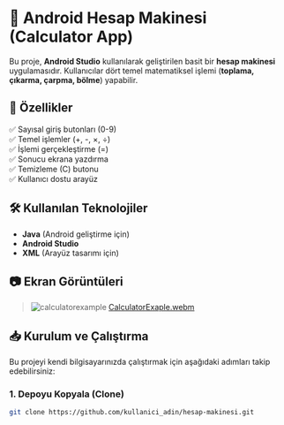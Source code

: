 # 📱 Android Hesap Makinesi (Calculator App)

Bu proje, **Android Studio** kullanılarak geliştirilen basit bir **hesap makinesi** uygulamasıdır. Kullanıcılar dört temel matematiksel işlemi (**toplama, çıkarma, çarpma, bölme**) yapabilir.

## 🚀 Özellikler
✅ Sayısal giriş butonları (0-9)  
✅ Temel işlemler (+, -, ×, ÷)  
✅ İşlemi gerçekleştirme (=)  
✅ Sonucu ekrana yazdırma  
✅ Temizleme (C) butonu  
✅ Kullanıcı dostu arayüz  

## 🛠️ Kullanılan Teknolojiler
- **Java** (Android geliştirme için)
- **Android Studio**
- **XML** (Arayüz tasarımı için)

## 📷 Ekran Görüntüleri
> ![calculatorexample](https://github.com/user-attachments/assets/21a4721e-1bad-484d-b3c5-f0f0a85fa658)
> [CalculatorExaple.webm](https://github.com/user-attachments/assets/eee0366f-f7f0-45d8-a6d4-3699618a5dd1)

## 📥 Kurulum ve Çalıştırma
Bu projeyi kendi bilgisayarınızda çalıştırmak için aşağıdaki adımları takip edebilirsiniz:

### **1. Depoyu Kopyala (Clone)**
```bash
git clone https://github.com/kullanici_adin/hesap-makinesi.git
